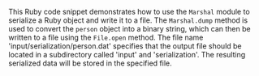 This Ruby code snippet demonstrates how to use the `Marshal` module to serialize a Ruby object and write it to a file. The `Marshal.dump` method is used to convert the `person` object into a binary string, which can then be written to a file using the `File.open` method. The file name 'input/serialization/person.dat' specifies that the output file should be located in a subdirectory called 'input' and 'serialization'. The resulting serialized data will be stored in the specified file.